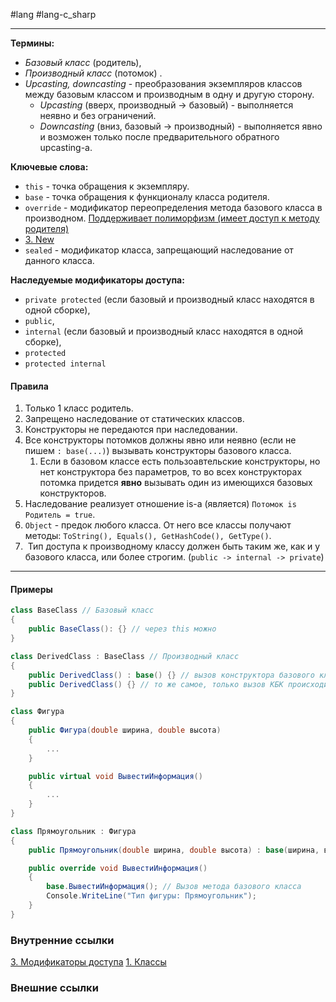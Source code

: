 #lang #lang-c_sharp 

---
**Термины:**
- *Базовый класс* (родитель), 
- *Производный класс* (потомок) .
- *Upcasting, downcasting* - преобразования экземпляров классов между базовым классом и производным в одну и другую сторону. 
	- *Upcasting* (вверх, производный -> базовый) - выполняется неявно и без ограничений. 
	- *Downcasting* (вниз, базовый -> производный) - выполняется явно и возможен только после предварительного обратного upcasting-а.

**Ключевые слова:**
- `this` - точка обращения к экземпляру.
- `base` - точка обращения к функционалу класса родителя.
- `override` - модификатор переопределения метода базового класса в производном. <u>Поддерживает полиморфизм (имеет доступ к методу родителя)</u>
- [3. New](1.%20Lang/C-sharp/0.%20Введение/2.%20Классовые%20механизмы/3.%20New.md)
- `sealed` - модификатор класса, запрещающий наследование от данного класса.

**Наследуемые модификаторы доступа:**
- `private protected` (если базовый и производный класс находятся в одной сборке), 
- `public`, 
- `internal` (если базовый и производный класс находятся в одной сборке), 
- `protected`
- `protected internal`

#### Правила
1. Только 1 класс родитель.
2. Запрещено наследование от статических классов.
3. Конструкторы не передаются при наследовании.
4. Все конструкторы потомков должны явно или неявно (если не пишем `: base(...)`) вызывать конструкторы базового класса.
	1. Если в базовом классе есть пользоавтельские конструкторы, но нет конструктора без параметров, то во всех конструкторах потомка придется **явно** вызывать один из имеющихся базовых конструкторов.
5. Наследование реализует отношение is-a (является) `Потомок is Родитель = true`.
6. `Object` - предок любого класса. От него все классы получают методы: `ToString(), Equals(), GetHashCode(), GetType()`.
7.  Тип доступа к производному классу должен быть таким же, как и у базового класса, или более строгим. (`public -> internal -> private`)

---
#### Примеры

```csharp
class BaseClass // Базовый класс
{
	public BaseClass(): {} // через this можно
}

class DerivedClass : BaseClass // Производный класс
{
	public DerivedClass() : base() {} // вызов конструктора базового класса (с возможностью дополнения)
	public DerivedClass() {} // то же самое, только вызов КБК происходит неявно
}
```

```csharp
class Фигура
{
    public Фигура(double ширина, double высота)
    {
        ...
    }

    public virtual void ВывестиИнформация()
    {
        ...
    }
}

class Прямоугольник : Фигура
{
    public Прямоугольник(double ширина, double высота) : base(ширина, высота) {}

    public override void ВывестиИнформация()
    {
        base.ВывестиИнформация(); // Вызов метода базового класса
        Console.WriteLine("Тип фигуры: Прямоугольник");
    }
}
```

### Внутренние ссылки
[3. Модификаторы доступа](1.%20Lang/C-sharp/0.%20Введение/1.%20Области%20видимости/3.%20Модификаторы%20доступа.md)
[1. Классы](1.%20Lang/C-sharp/0.%20Введение/2.%20Классы%20и%20структуры/1.%20Классы.md)
### Внешние ссылки
